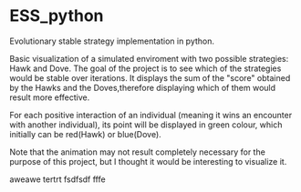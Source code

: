 # ESS_python
Evolutionary stable strategy implementation in python.

Basic visualization of a simulated enviroment with two possible strategies: Hawk and Dove.
The goal of the project is to see which of the strategies would be stable over iterations. It  displays the sum of the "score" obtained by the Hawks and the Doves,therefore displaying which of them would result more effective.

For each positive interaction of an individual (meaning it wins an encounter with another individual), its point will be displayed in green colour, which initially can be red(Hawk) or blue(Dove).

Note that the animation may not result completely necessary for the purpose of this project, but I thought it would be interesting to visualize it.


aweawe
tertrt
fsdfsdf
fffe

